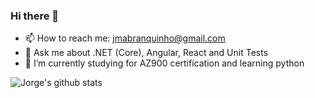 ### Hi there 👋
- 📫 How to reach me: jmabranquinho@gmail.com
- 💬 Ask me about .NET (Core), Angular, React and Unit Tests
- 🌱 I’m currently studying for AZ900 certification and learning python

![Jorge's github stats](https://github-readme-stats.vercel.app/api/?username=jmaBranquinho&show_icons=true&title_color=fff&icon_color=79ff97&text_color=9f9f9f&bg_color=151515)
